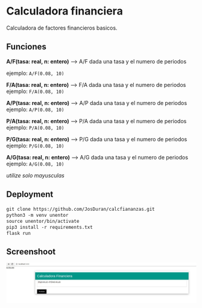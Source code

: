 # Calculadora financiera

Calculadora de factores financieros basicos.

## Funciones


**A/F(tasa: real, n: entero)**  --> A/F dada una tasa y el numero de periodos

ejemplo: ```A/F(0.08, 10)```

**F/A(tasa: real, n: entero)**  --> F/A dada una tasa y el numero de periodos
ejemplo: ```F/A(0.08, 10)```

**A/P(tasa: real, n: entero)**  --> A/P dada una tasa y el numero de periodos
ejemplo: ```A/P(0.08, 10)```

**P/A(tasa: real, n: entero)**  --> P/A dada una tasa y el numero de periodos
ejemplo: ```P/A(0.08, 10)```

**P/G(tasa: real, n: entero)**  --> P/G dada una tasa y el numero de periodos
ejemplo: ```P/G(0.08, 10)```

**A/G(tasa: real, n: entero)**  --> A/G dada una tasa y el numero de periodos
ejemplo: ```A/G(0.08, 10)```

*utilize solo mayusculas*


## Deployment

```
git clone https://github.com/JosDuran/calcfiananzas.git
python3 -m venv unentor
source unentor/bin/activate
pip3 install -r requirements.txt
flask run
```
## Screenshoot
![captura](captura.jpeg)

